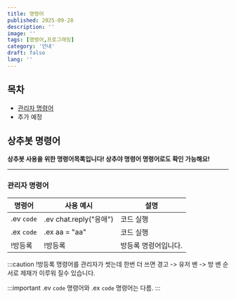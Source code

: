 ```yaml
---
title: 명령어
published: 2025-09-28
description: ''
image: ''
tags: [명령어,프로그래밍]
category: '안내'
draft: false 
lang: ''
---
```


## 목차

- [관리자 명령어](#관리자-명령어)
- 추가 예정

## 상추봇 명령어
**상추봇 사용을 위한 명령어목록입니다! 상추야 명령어 명령어로도 확인 가능해요!**

---

### 관리자 명령어

| 명령어    | 사용 예시                         | 설명                                    |
|----------|-----------------------------------|----------------------------------------|
| .ev `code` | .ev chat.reply("응애") | 코드 실행 |
| .ex `code` | .ex aa = "aa" | 코드 실행 |
| !방등록 | !방등록 | 방등록 명령어입니다. |

:::caution
!방등록 명령어를 관리자가 썻는데 한번 더 쓰면 경고 -> 유저 밴 -> 방 밴 순서로 제재가 이루워 질수 있습니다.

:::important
.ev `code` 명령어와 .ex `code` 명령어는 다름.
:::
